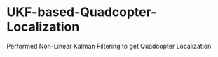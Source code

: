 # UKF-based-Quadcopter-Localization
Performed Non-Linear Kalman Filtering to get Quadcopter Localization
